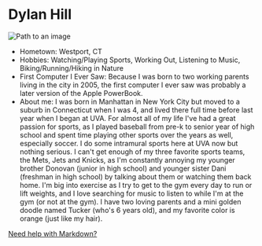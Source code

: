 # Dylan Hill

![Path to an image](file:///Users/dylanhill/Desktop/IMG_3735.jpg)

- Hometown: Westport, CT
- Hobbies: Watching/Playing Sports, Working Out, Listening to Music, Biking/Running/Hiking in Nature
- First Computer I Ever Saw: Because I was born to two working parents living in the city in 2005, the first computer I ever saw was probably a later version of the Apple PowerBook.
- About me: I was born in Manhattan in New York City but moved to a suburb in Connecticut when I was 4, and lived there full time before last year when I began at UVA. For almost all of my life I've had a great passion for sports, as I played baseball from pre-k to senior year of high school and spent time playing other sports over the years as well, especially soccer. I do some intramural sports here at UVA now but nothing serious. I can't get enough of my three favorite sports teams, the Mets, Jets and Knicks, as I'm constantly annoying my younger brother Donovan (junior in high school) and younger sister Dani (freshman in high school) by talking about them or watching them back home. I'm big into exercise as I try to get to the gym every day to run or lift weights, and I love searching for music to listen to while I'm at the gym (or not at the gym). I have two loving parents and a mini golden doodle named Tucker (who's 6 years old), and my favorite color is orange (just like my hair).

[Need help with Markdown?](https://docs.github.com/en/get-started/writing-on-github/getting-started-with-writing-and-formatting-on-github/basic-writing-and-formatting-syntax)
